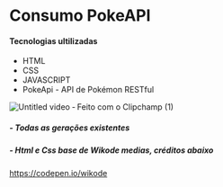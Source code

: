 # Consumo PokeAPI

<h4>Tecnologias ultilizadas</h4>
<ul>
<li>HTML</li>
<li>CSS</li>
<li>JAVASCRIPT</li>
 <li>PokeApi - API de Pokémon RESTful</li>
</ul>

![Untitled video ‐ Feito com o Clipchamp (1)](https://user-images.githubusercontent.com/89467421/166334805-5a341dc0-218a-4344-a0ab-bd578f3051b0.gif)

<h5>- Todas as gerações existentes</h5>

<h5>- Html e Css base de Wikode medias, créditos abaixo</h5>
<a href="">https://codepen.io/wikode</a>
